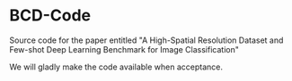 # BCD-Code
Source code for the paper entitled "A High-Spatial Resolution Dataset and Few-shot Deep Learning Benchmark for Image Classification"

We will gladly make the code available when acceptance.


